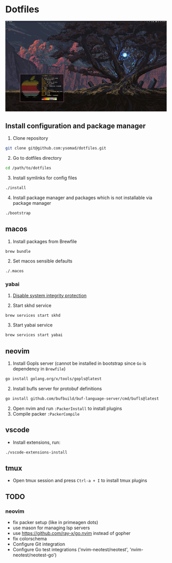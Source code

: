# Dotfiles

![img](screenshots/magenta_tree.png)

## Install configuration and package manager

1. Clone repository
```sh
git clone git@github.com:ysomad/dotfiles.git
```

2. Go to dotfiles directory
```sh
cd /path/to/dotfiles
```

3. Install symlinks for config files
```sh
./install
```

4. Install package manager and packages which is not installable via package manager
```sh
./bootstrap
```

## macos

1. Install packages from Brewfile
```sh
brew bundle
```

2. Set macos sensible defaults
```sh
./.macos
```

### yabai
1. [Disable system integrity protection](https://github.com/koekeishiya/yabai/wiki/Disabling-System-Integrity-Protection)

2. Start skhd service
```sh
brew services start skhd
```

3. Start yabai service
```sh
brew services start yabai
```

## neovim

1. Install Gopls server (cannot be installed in bootstrap since `Go` is dependency in `Brewfile`)
```sh
go install golang.org/x/tools/gopls@latest
```

2. Install bufls server for protobuf definitions
```sh
go install github.com/bufbuild/buf-language-server/cmd/bufls@latest
```

2. Open nvim and run `:PackerInstall` to install plugins
3. Compile packer `:PackerCompile`

## vscode
- Install extensions, run:
```sh
./vscode-extensions-install
```

## tmux
- Open tmux session and press `Ctrl-a + I` to install tmux plugins

## TODO

### neovim
- fix packer setup (like in primeagen dots)
- use mason for managing lsp servers
- use https://github.com/ray-x/go.nvim instead of gopher
- fix colorschema
- Configure Git integration
- Configure Go test integrations ('nvim-neotest/neotest', 'nvim-neotest/neotest-go')
